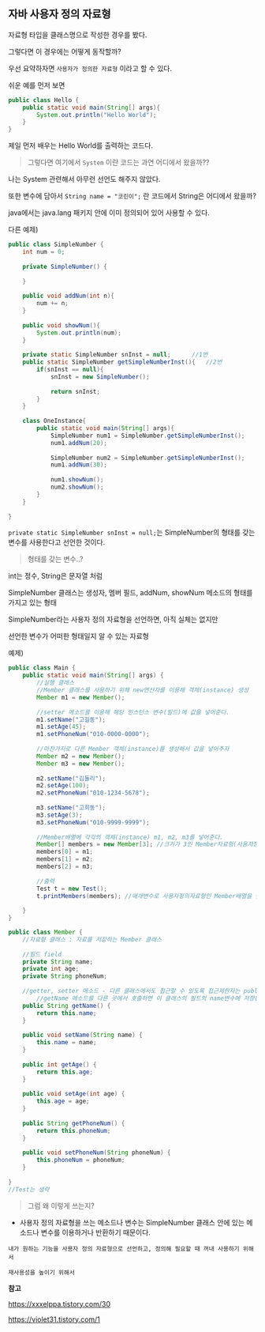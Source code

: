 ## 자바 사용자 정의 자료형



자료형 타입을 클래스명으로 작성한 경우를 봤다.

그렇다면 이 경우에는 어떻게 동작할까?



우선 요약하자면 `사용자가 정의한 자료형` 이라고 할 수 있다.



쉬운 예를 먼저 보면

```java
public class Hello {
	public static void main(String[] args){
		System.out.println("Hello World");
	}
}
```

제일 먼저 배우는 Hello World를 출력하는 코드다.



> 그렇다면 여기에서 `System` 이란 코드는 과연 어디에서 왔을까??



나는 System 관련해서 아무런 선언도 해주지 않았다.

또한 변수에 담아서 `String name = "코린이";` 란 코드에서 String은 어디에서 왔을까?



java에서는 java.lang 패키지 안에 이미 정의되어 있어 사용할 수 있다.



다른 예제)

```java
public class SimpleNumber {
	int num = 0;
	
	private SimpleNumber() {
	
	}
	
	public void addNum(int n){
		num += n;
	}
	
	public void showNum(){
		System.out.println(num);
	}
	
	private static SimpleNumber snInst = null;		//1번
	public static SimpleNumber getSimpleNumberInst(){	//2번
		if(snInst == null){
			snInst = new SimpleNumber();
			
			return snInst;
		}
	}
	
	class OneInstance{
		public static void main(String[] args){
			SimpleNumber num1 = SimpleNumber.getSimpleNumberInst();
			num1.addNum(20);
			
			SimpleNumber num2 = SimpleNumber.getSimpleNumberInst();
			num1.addNum(30);
			
			num1.showNum();
			num2.showNum();
		}
	}
	
}
```



`private static SimpleNumber snInst = null;`는 SimpleNumber의 형태를 갖는 변수를 사용한다고 선언한 것이다.



>  형태를 갖는 변수..?

int는 정수, String은 문자열 처럼

SimpleNumber 클래스는 생성자, 멤버 필드, addNum, showNum 메소드의 형태를 가지고 있는 형태



SimpleNumber라는 사용자 정의 자료형을 선언하면, 아직 실체는 없지만

선언한 변수가 어떠한 형태일지 알 수 있는 자료형



예제)

```java
public class Main {
    public static void main(String[] args) {
        //실행 클래스
        //Member 클래스를 사용하기 위해 new연산자를 이용해 객체(instance) 생성
        Member m1 = new Member();
         
        //setter 메소드를 이용해 해당 인스턴스 변수(필드)에 값을 넣어준다.
        m1.setName("고길동");
        m1.setAge(45);
        m1.setPhoneNum("010-0000-0000");
 
        //마찬가지로 다른 Member 객체(instance)를 생성해서 값을 넣어주자
        Member m2 = new Member();
        Member m3 = new Member();
         
        m2.setName("김둘리");
        m2.setAge(100);
        m2.setPhoneNum("010-1234-5678");
         
        m3.setName("고희동");
        m3.setAge(3);
        m3.setPhoneNum("010-9999-9999");
         
        //Member배열에 각각의 객체(instance) m1, m2, m3를 넣어준다.
        Member[] members = new Member[3]; //크기가 3인 Member자료형(사용자정의자료형) 배열을 선언한다.
        members[0] = m1;
        members[1] = m2;
        members[2] = m3;
         
        //출력
        Test t = new Test();
        t.printMembers(members); //매개변수로 사용자정의자료형인 Member배열을 넘겨준다.
         
    }
}
```

```java
public class Member {
    //자료형 클래스 : 자료를 저장하는 Member 클래스
     
    //필드 field
    private String name;
    private int age;
    private String phoneNum;
     
    //getter, setter 메소드 - 다른 클래스에서도 접근할 수 있도록 접근제한자는 public
        //getName 메소드를 다른 곳에서 호출하면 이 클래스의 필드의 name변수에 저장된 값을 돌려준다.
    public String getName() {
        return this.name; 
    }
     
    public void setName(String name) {
        this.name = name;
    }
     
    public int getAge() {
        return this.age;
    }
     
    public void setAge(int age) {
        this.age = age;
    }
     
    public String getPhoneNum() {
        return this.phoneNum;
    }
     
    public void setPhoneNum(String phoneNum) {
        this.phoneNum = phoneNum;
    }
     
}
//Test는 생략
```





>  그럼 왜 이렇게 쓰는지?

- 사용자 정의 자료형을 쓰는 메소드나 변수는 SimpleNumber 클래스 안에 있는 메소드나 변수를 이용하거나 반환하기 때문이다.



`내가 원하는 기능을 사용자 정의 자료형으로 선언하고, 정의해 필요할 때 꺼내 사용하기 위해서`

`재사용성을 높이기 위해서`









**참고**

https://xxxelppa.tistory.com/30

https://violet31.tistory.com/1